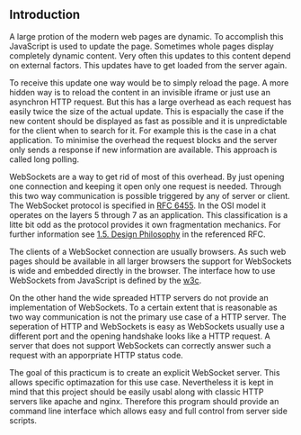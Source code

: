 ## Introduction

A large protion of the modern web pages are dynamic.
To accomplish this JavaScript is used to update the page.
Sometimes whole pages display completely dynamic content.
Very often this updates to this content depend on external factors.
This updates have to get loaded from the server again.

To receive this update one way would be to simply reload the page.
A more hidden way is to reload the content in an invisible iframe or
just use an asynchron HTTP request. But this has a large overhead
as each request has easily twice the size of the actual update.
This is espacially the case if the new content should be displayed as fast
as possible and it is unpredictable for the client when to search for it.
For example this is the case in a chat application.
To minimise the overhead the request blocks and
the server only sends a response if new information are available.
This approach is called long polling.

WebSockets are a way to get rid of most of this overhead.
By just opening one connection and keeping it open only one request is needed.
Through this two way communication is possible triggered by any of server or client.
The WebSocket protocol is specified in [RFC 6455](https://tools.ietf.org/html/rfc6455).
In the OSI model it operates on the layers 5 through 7 as an application.
This classification is a litte bit odd as the protocol provides it own fragmentation mechanics.
For further information see [1.5. Design Philosophy](https://tools.ietf.org/html/rfc6455#section-1.5) in the referenced RFC.

The clients of a WebSocket connection are usually browsers.
As such web pages should be available in all larger browsers
the support for WebSockets is wide and embedded directly in the browser.
The interface how to use WebSockets from JavaScript is defined by the [w3c](https://www.w3.org/TR/websockets/).

On the other hand the wide spreaded HTTP servers do not provide
an implementation of WebSockets. To a certain extent that is reasonable
as two way communication is not the primary use case of a HTTP server.
The seperation of HTTP and WebSockets is easy as WebSockets usually use
a different port and the opening handshake looks like a HTTP request.
A server that does not support WebSockets can correctly answer such a request
with an apporpriate HTTP status code.

The goal of this practicum is to create an explicit WebSocket server.
This allows specific optimazation for this use case.
Nevertheless it is kept in mind that this project should be easily usabl
along with classic HTTP servers like apache and nginx.
Therefore this program should provide an command line interface
which allows easy and full control from server side scripts.


